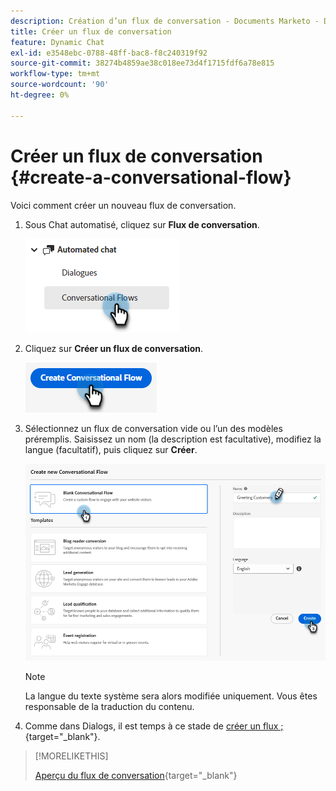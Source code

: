 ```yaml
---
description: Création d’un flux de conversation - Documents Marketo - Documentation du produit
title: Créer un flux de conversation
feature: Dynamic Chat
exl-id: e3548ebc-0788-48ff-bac8-f8c240319f92
source-git-commit: 38274b4859ae38c018ee73d4f1715fdf6a78e815
workflow-type: tm+mt
source-wordcount: '90'
ht-degree: 0%

---
```


# Créer un flux de conversation {#create-a-conversational-flow}

Voici comment créer un nouveau flux de conversation.

1. Sous Chat automatisé, cliquez sur **Flux de conversation**.

   ![](assets/create-a-conversational-flow-1.png)

1. Cliquez sur **Créer un flux de conversation**.

   ![](assets/create-a-conversational-flow-2.png)

1. Sélectionnez un flux de conversation vide ou l’un des modèles préremplis. Saisissez un nom (la description est facultative), modifiez la langue (facultatif), puis cliquez sur **Créer**.

   ![](assets/create-a-conversational-flow-3.png)

   >[!NOTE]
   >
   >La langue du texte système sera alors modifiée uniquement. Vous êtes responsable de la traduction du contenu.

1. Comme dans Dialogs, il est temps à ce stade de [créer un flux ;](/help/marketo/product-docs/demand-generation/dynamic-chat/automated-chat/stream-designer.md#create-a-stream){target="_blank"}.

>[!MORELIKETHIS]
>
>[Aperçu du flux de conversation](/help/marketo/product-docs/demand-generation/dynamic-chat/automated-chat/conversational-flow-overview.md){target="_blank"}
